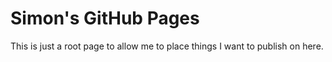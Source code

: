 # Simon's GitHub Pages

This is just a root page to allow me to place things I want to publish on here.
